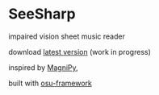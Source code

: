 # SeeSharp

impaired vision sheet music reader

download [latest version](https://github.com/hbnrmx/SeeSharp/releases/latest) (work in progress)

inspired by [MagniPy](http://www.makersbox.us/2013/10/magnipy-low-vision-music-reader.html),

built with [osu-framework](https://github.com/ppy/osu-framework)
